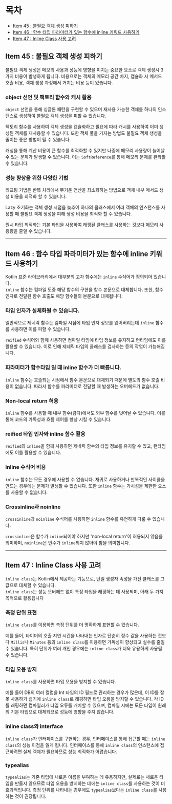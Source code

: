 # 목차

- [Item 45 : 불필요 객체 생성 피하기](#item-45--불필요-객체-생성-피하기)
- [Item 46 : 함수 타입 파라미터가 있는 함수에 inline 키워드 사용하기](#item-46--함수-타입-파라미터가-있는-함수에-inline-키워드-사용하기)
- [Item 47 : Inline Class 사용 고려](#item-47--inline-class-사용-고려)

## Item 45 : 불필요 객체 생성 피하기

불필요 객체 생성은 메모리 사용과 성능에 영향을 미치는 중요한 요소로 객체 생성시 3가지 비용이 발생하게 됩니다.
비용으로는 객체의 메모리 공간 차지, 캡슐화 시 메서드 호출 비용, 객체 생성 과정에서 거치는 비용 등이 있습니다.

### object 선언 및 팩토리 함수와 캐시 활용

`object` 선언을 통해 싱글톤 패턴을 구현할 수 있으며 재사용 가능한 객체를 하나의 인스턴스로 생성하여 불필요 객체 생성을 피할 수 있습니다.

팩토리 함수를 사용하여 객체 생성을 캡슐화하고 필요에 따라 캐시를 사용하여 이미 생성된 객체를 재사용할 수 있습니다.
또한 객체 풀을 가지는 방법도 불필요 객체 생성을 줄이는 좋은 방법이 될 수 있습니다.

캐싱을 통해 계산 비용이 큰 함수를 최적화할 수 있지만 나중에 메모리 사용량이 늘어날 수 있는 문제가 발생할 수 있습니다.
이는 `SoftReference`를 통해 메모리 문제를 완화할 수 있습니다.

### 성능 향상을 위한 다양한 기법

리프팅 기법은 반복 처리에서 무거운 연산을 최소화하는 방법으로 객체 내부 메서드 생성 비용을 최적화 할 수 있습니다.

Lazy 초기화는 객체 생성 시점을 늦추어 하나의 클래스에서 여러 객체의 인스턴스를 사용할 때 불필요 객체 생성을 피해 생성 비용을 최적화 할 수 있습니다.

원시 타입 최적화는 기본 타입을 사용하여 래핑된 클래스를 사용하는 것보다 메모리 사용량을 줄일 수 있습니다.

---

## Item 46 : 함수 타입 파라미터가 있는 함수에 inline 키워드 사용하기

Kotlin 표준 라이브러리에서 대부분의 고차 함수에는 `inline` 수식어가 정의되어 있습니다.  
`inline` 함수는 컴파일 도중 해당 함수의 구현을 함수 본문으로 대체합니다.
또한, 함수 인자로 전달된 함수 호출도 해당 함수들의 본문으로 대체됩니다.

### 타입 인자가 실체화될 수 있습니다.

일반적으로 제네릭 함수는 컴파일 시점에 타입 인자 정보를 잃어버리는데 `inline` 함수를 사용하면 이를 피할 수 있습니다.

`reified` 수식어와 함께 사용하면 컴파일 타임에 타입 정보를 유지하고 런타임에도 이를 활용할 수 있습니다. 이로 인해 제네릭 타입의 클래스를 검사하는 등의 작업이 가능해집니다.

### 파라미터가 함수타입 일 때 inline 함수가 더 빠릅니다.

`inline` 함수는 호출되는 시점에서 함수 본문으로 대체되기 때문에 별도의 함수 호출 비용이 없습니다.
따라서 함수를 파라미터로 전달할 때 발생하는 오버헤드가 없습니다.

### Non-local return 허용

`inline` 함수를 사용할 때 내부 함수(람다)에서도 외부 함수를 벗어날 수 있습니다.
이를 통해 코드의 가독성과 흐름 제어를 향상 시킬 수 있습니다.

### reified 타입 인자와 inline 함수 활용

`reified`와 `inline`을 함께 사용하면 제네릭 함수의 타입 정보를 유지할 수 있고, 런타임에도 이를 활용할 수 있습니다.

### inline 수식어 비용

`inline` 함수는 모든 경우에 사용할 수 없습니다. 재귀로 사용하거나 반복적인 사이클을 만드는 경우에는 문제가 발생할 수 있습니다. 또한 `inline` 함수는 가시성을 제한한 요소를 사용할 수 없습니다.

### Crossinline과 noinline

`crossinline`과 `noinline` 수식어를 사용하면 `inline` 함수를 유연하게 다룰 수 있습니다.

`crossinline`은 함수가 `inline`되어야 하지만 'non-local return'이 허용되지 않음을 의미하며, `noinline`은 인수가 `inline`되지 않아야 함을 의미합니다.

---

## Item 47 : Inline Class 사용 고려

`inline class`는 Kotlin에서 제공하는 기능으로, 단일 생성자 속성을 가진 클래스를 그 값으로 대체할 수 있습니다.   
`inline class`는 성능 오버헤드 없이 특정 타입을 래핑하는 데 사용되며, 아래 두 가지 목적으로 활용됩니다

### 측정 단위 표현

`inline class`를 이용하면 측정 단위를 더 명확하게 표현할 수 있습니다.

예를 들어, 타이머의 호출 지연 시간을 나타내는 인자로 단순히 정수 값을 사용하는 것보다 `Millis`나 `Minutes` 등의 `inline class`를 이용하면 가독성이 향상되고 실수를 줄일 수 있습니다.
특히 단위가 여러 개인 경우에는 `inline class`가 더욱 유용하게 사용될 수 있습니다.

### 타입 오용 방지

`inline class`를 사용하면 타입 오용을 방지할 수 있습니다.

예를 들어 DB의 여러 컬럼을 Int 타입의 ID 필드로 관리하는 경우가 많은데, 이 ID를 잘못 사용하기 쉽기에 `inline class`로 래핑하면 타입 오용을 방지할 수 있습니다.
각 ID를 래핑하면 컴파일러가 타입 오류를 캐치할 수 있으며, 컴파일 시에는 모든 타입이 원래의 기본 타입으로 대체되므로 성능에 영향을 주지 않습니다.

### inline class와 interface

`inline class`가 인터페이스를 구현하는 경우, 인터페이스를 통해 접근할 때는 `inline class`의 성능 이점을 잃게 됩니다.
인터페이스를 통해 `inline class`의 인스턴스에 접근하려면 실제 객체가 필요하므로 성능 최적화가 어렵습니다.

### typealias

`typealias`는 기존 타입에 새로운 이름을 부여하는 데 유용하지만, 실제로는 새로운 타입을 만들지 않으므로 타입 오용을 방지하는 데에는 `inline class`를 사용하는 것이 더 효과적입니다.
측정 단위를 나타내는 경우에도 `typealias`보다는 `inline class`를 사용하는 것이 권장됩니다.
